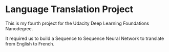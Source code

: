 # Language Translation Project

This is my fourth project for the Udacity Deep Learning Foundations Nanodegree.

It required us to build a Sequence to Sequence Neural Network to translate from English to French.
